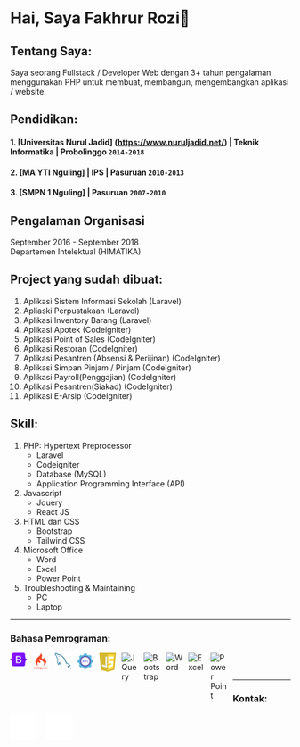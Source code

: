 # Hai, Saya Fakhrur Rozi👋

## Tentang Saya:
Saya seorang Fullstack / Developer Web dengan 3+ tahun pengalaman menggunakan PHP untuk membuat, membangun, mengembangkan aplikasi / website.

## Pendidikan:

#### 1. [Universitas Nurul Jadid] (https://www.nuruljadid.net/) | Teknik Informatika | Probolinggo `2014-2018`
#### 2. [MA YTI Nguling] | IPS | Pasuruan `2010-2013`
#### 3. [SMPN 1 Nguling] | Pasuruan `2007-2010`

## Pengalaman Organisasi
September 2016 -  September 2018
<br />
Departemen Intelektual (HIMATIKA)

## Project yang sudah dibuat:

1. Aplikasi Sistem Informasi Sekolah (Laravel)
2. Apliaski Perpustakaan (Laravel)
3. Aplikasi Inventory Barang (Laravel)
4. Aplikasi Apotek (Codeigniter)
5. Aplikasi Point of Sales (CodeIgniter)
6. Aplikasi Restoran (CodeIgniter)
7. Aplikasi Pesantren (Absensi & Perijinan) (CodeIgniter)
8. Aplikasi Simpan Pinjam / Pinjam (CodeIgniter)
9. Aplikasi Payroll(Penggajian) (CodeIgniter)
10. Aplikasi Pesantren(Siakad) (CodeIgniter)
11. Aplikasi E-Arsip (CodeIgniter)

## Skill:
1. PHP: Hypertext Preprocessor
   - Laravel
   - Codeigniter
   - Database (MySQL)
   - Application Programming Interface (API)
2. Javascript
   - Jquery
   - React JS
3. HTML dan CSS
   - Bootstrap
   - Tailwind CSS
4. Microsoft Office
   - Word
   - Excel
   - Power Point
5. Troubleshooting & Maintaining
   - PC
   - Laptop
---

### Bahasa Pemrograman:

[<img align="left" alt="Python" width="30px" src="./img/bootstrap_logo.png" style="padding-right:10px;" />][Laravel]
[<img align="left" alt="Python" width="30px" src="./img/codeigniter_logo.png" style="padding-right:10px;" />][codeigniter]
[<img align="left" alt="MySql" width="30px" src="./img/mysql_logo.png" style="padding-right:10px;" />][mysql]
[<img align="left" alt="api" width="30px" src="./img/api_logo.png" style="padding-right:10px;" />][API]
[<img align="left" alt="Javascript" width="30px" src="./img/javascript_logo.png" style="padding-right:10px;" />][javascript]
[<img align="left" alt="JQuery" width="30px" src="https://logodix.com/logo/941120.png" style="padding-right:10px;" />][jquery]
[<img align="left" alt="Bootstrap" width="30px" src="https://www.pinclipart.com/picdir/big/35-353932_bootstrap-bootstrap-4-logo-png-clipart.png" style="padding-right:10px;" />][bootstrap]
[<img align="left" alt="Word" width="30px" src="https://logodownload.org/wp-content/uploads/2018/10/word-logo-0.png" style="padding-right:10px;" />][microsoft]
[<img align="left" alt="Excel" width="30px" src="https://logodownload.org/wp-content/uploads/2020/04/excel-logo-0.png" style="padding-right:10px;" />][microsoft]
[<img align="left" alt="Power Point" width="30px" src="https://cdn.iconscout.com/icon/free/png-512/powerpoint-1411853-1194342.png" style="padding-right:10px;" />][microsoft]

<br />
<br />

---
### Kontak:

[![website](./img/github-dark.svg)](https://github.com/farozy)
&nbsp;&nbsp;
[![website](./img/instagram-dark.svg)](https://www.instagram.com/farozyie/)

[laravel]: https://laravel.com/
[codeigniter]: https://codeigniter.com/
[mysql]: https://www.mysql.com/
[api]: https://aws.amazon.com/id/what-is/api/
[javascript]: https://www.javascript.com/
[jquery]: https://jquery.com/
[bootstrap]: https://getbootstrap.com/
[microsoft]: https://www.microsoft.com/id-id
